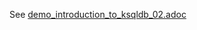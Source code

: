 See [demo_introduction_to_ksqldb_02.adoc](../introduction-to-ksqldb/demo_introduction_to_ksqldb_02.adoc)
